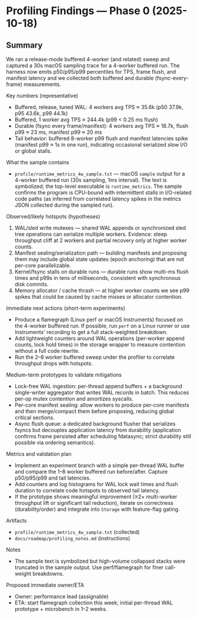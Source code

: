 # Profiling Findings — Phase 0 (2025-10-18)

Summary
-------
We ran a release-mode buffered 4-worker (and related) sweep and captured a 30s macOS sampling trace for a 4-worker buffered run. The harness now emits p50/p95/p99 percentiles for TPS, frame flush, and manifest latency and we collected both buffered and durable (fsync-every-frame) measurements.

Key numbers (representative)
- Buffered, release, tuned WAL: 4 workers avg TPS ≈ 35.6k (p50 37.9k, p95 43.6k, p99 44.1k)
- Buffered, 1 worker avg TPS ≈ 244.4k (p99 < 0.25 ms flush)
- Durable (fsync every frame/manifest): 4 workers avg TPS ≈ 18.7k, flush p99 ≈ 23 ms, manifest p99 ≈ 20 ms
- Tail behavior: buffered 8-worker p99 flush and manifest latencies spike (manifest p99 ≈ 1s in one run), indicating occasional serialized slow I/O or global stalls.

What the sample contains
- `profile/runtime_metrics_4w_sample.txt` — macOS `sample` output for a 4-worker buffered run (30s sampling, 1ms interval). The text is symbolized; the top-level executable is `runtime_metrics`. The sample confirms the program is CPU-bound with intermittent stalls in I/O-related code paths (as inferred from correlated latency spikes in the metrics JSON collected during the sampled run).

Observed/likely hotspots (hypotheses)
1. WAL/sled write mutexes — shared WAL appends or synchronized sled tree operations can serialize multiple workers. Evidence: steep throughput cliff at 2 workers and partial recovery only at higher worker counts.
2. Manifest sealing/serialization path — building manifests and proposing them may include global state updates (epoch anchoring) that are not per-core parallelizable.
3. Kernel/fsync stalls on durable runs — durable runs show multi-ms flush times and p99s in tens of milliseconds, consistent with synchronous disk commits.
4. Memory allocator / cache thrash — at higher worker counts we see p99 spikes that could be caused by cache misses or allocator contention.

Immediate next actions (short-term experiments)
- Produce a flamegraph (Linux perf or macOS Instruments) focused on the 4-worker buffered run. If possible, run `perf` on a Linux runner or use Instruments' recording to get a full stack-weighted breakdown.
- Add lightweight counters around WAL operations (per-worker append counts, lock hold times) in the storage wrapper to measure contention without a full code rewrite.
- Run the 2–8 worker buffered sweep under the profiler to correlate throughput drops with hotspots.

Medium-term prototypes to validate mitigations
- Lock-free WAL ingestion: per-thread append buffers + a background single-writer aggregator that writes WAL records in batch. This reduces per-op mutex contention and amortizes syscalls.
- Per-core manifest sealing: allow workers to produce per-core manifests and then merge/compact them before proposing, reducing global critical sections.
- Async flush queue: a dedicated background flusher that serializes fsyncs but decouples application latency from durability (application confirms frame persisted after scheduling fdatasync; strict durability still possible via ordering semantics).

Metrics and validation plan
- Implement an experiment branch with a simple per-thread WAL buffer and compare the 1–8 worker buffered run before/after. Capture p50/p95/p99 and tail latencies.
- Add counters and log histograms for WAL lock wait times and flush duration to correlate code hotspots to observed tail latency.
- If the prototype shows meaningful improvement (≥2× multi-worker throughput lift or significant tail reduction), iterate on correctness (durability/order) and integrate into `Storage` with feature-flag gating.

Artifacts
- `profile/runtime_metrics_4w_sample.txt` (collected)
- `docs/roadmap/profiling_notes.md` (instructions)

Notes
- The sample text is symbolized but high-volume collapsed stacks were truncated in the sample output. Use perf/flamegraph for finer call-weight breakdowns.

Proposed immediate owner/ETA
- Owner: performance lead (assignable)
- ETA: start flamegraph collection this week; initial per-thread WAL prototype + microbench in 1–2 weeks.

